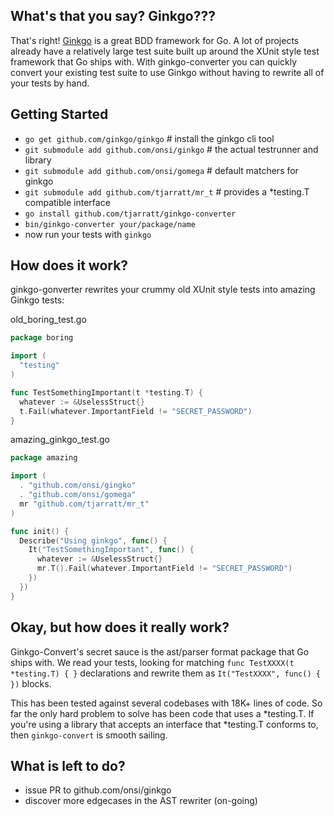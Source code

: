 What's that you say? Ginkgo???
-----------------------

That's right! [Ginkgo](https://github.com/onsi/ginkgo) is a great BDD framework for Go. A lot of projects already have a relatively large test suite built up around the XUnit style test framework that Go ships with. With ginkgo-converter you can quickly convert your existing test suite to use Ginkgo without having to rewrite all of your tests by hand.

Getting Started
---------------
* `go get github.com/ginkgo/ginkgo`            # install the ginkgo cli tool
* `git submodule add github.com/onsi/ginkgo`   # the actual testrunner and library
* `git submodule add github.com/onsi/gomega`   # default matchers for ginkgo
* `git submodule add github.com/tjarratt/mr_t` # provides a *testing.T compatible interface
* `go install github.com/tjarratt/ginkgo-converter`
* `bin/ginkgo-converter your/package/name`
* now run your tests with `ginkgo`

How does it work?
-----------------

ginkgo-gonverter rewrites your crummy old XUnit style tests into amazing Ginkgo tests:

old_boring_test.go
```go
package boring

import (
  "testing"
)

func TestSomethingImportant(t *testing.T) {
  whatever := &UselessStruct{}
  t.Fail(whatever.ImportantField != "SECRET_PASSWORD")
}
```

amazing_ginkgo_test.go
```go
package amazing

import (
  . "github.com/onsi/gingko"
  . "github.com/onsi/gomega"
  mr "github.com/tjarratt/mr_t"
)

func init() {
  Describe("Using ginkgo", func() {
    It("TestSomethingImportant", func() {
      whatever := &UselessStruct{}
      mr.T().Fail(whatever.ImportantField != "SECRET_PASSWORD")
    })
  })
}
```

Okay, but how does it really work?
----------------------------------

Ginkgo-Convert's secret sauce is the ast/parser format package that Go ships with. We read your tests, looking for matching `func TestXXXX(t *testing.T) { }` declarations and rewrite them as `It("TestXXXX", func() { })` blocks.

This has been tested against several codebases with 18K+ lines of code. So far the only hard problem to solve has been code that uses a *testing.T. If you're using a library that accepts an interface that *testing.T conforms to, then `ginkgo-convert` is smooth sailing.

What is left to do?
-----------------------
- issue PR to github.com/onsi/ginkgo
- discover more edgecases in the AST rewriter (on-going)
